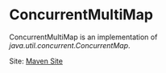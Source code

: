 # ConcurrentMultiMap
ConcurrentMultiMap is an implementation of *java.util.concurrent.ConcurrentMap*.

Site:
[Maven Site](https://cdn.rawgit.com/nemolovich/CommonUtils/master/site/concurrent-multi-map/index.html)
